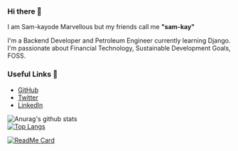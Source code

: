 ### Hi there 👋
I am Sam-kayode Marvellous but my friends call me **"sam-kay"** 


I'm a Backend Developer and Petroleum Engineer currently learning Django. I'm passionate about Financial Technology, Sustainable Development Goals, FOSS.

### Useful Links 🌻
- [GitHub](https://github.com/seun-beta)
- [Twitter](https://twitter.com/seun_beta)
- [LinkedIn](https://www.linkedin.com/in/seunfunmi-adegoke/)  

![Anurag's github stats](https://github-readme-stats.vercel.app/api?username=Sam-kayode&show_icons=true&theme=tokyonight)  
[![Top Langs](https://github-readme-stats.vercel.app/api/top-langs/?username=Sam-kayode&layout=compact&theme=tokyonight)](https://github.com/anuraghazra/github-readme-stats)  

[![ReadMe Card](https://github-readme-stats.vercel.app/api/pin/?username=Sam-kayode&repo=APIs)](https://github.com/seun-beta/APIs)

